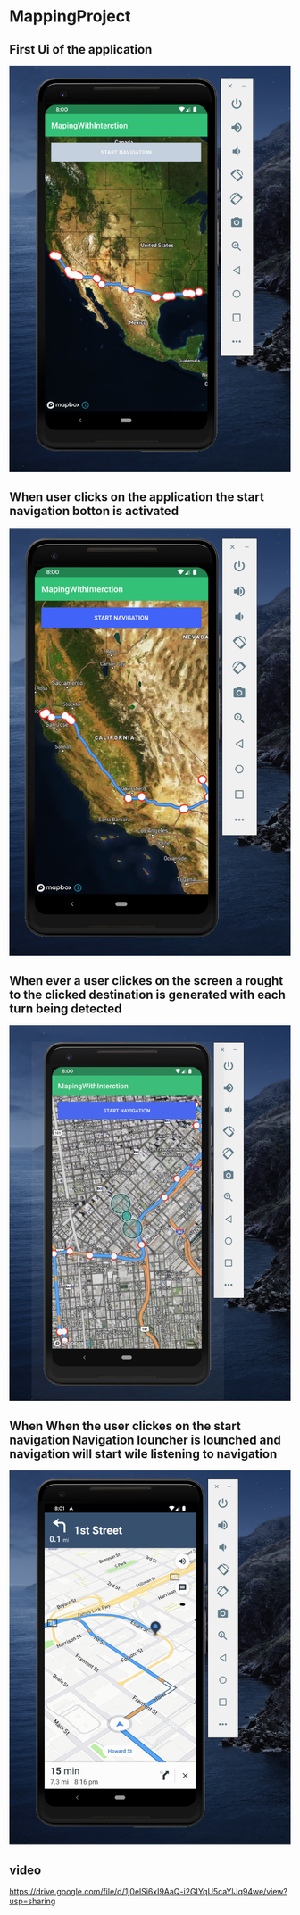 # MappingProject
<h2>First Ui of the application </h2>

![Application first Ui](https://github.com/KedamawiMulualem/MappingProject/blob/master/Screen%20Shot%202020-04-12%20at%208.00.17%20PM.jpg)


<h2>When user clicks on the application the start navigation botton is activated </h2>

![Application first Ui](https://github.com/KedamawiMulualem/MappingProject/blob/master/Screen%20Shot%202020-04-12%20at%208.00.35%20PM.png)


<h2>When ever a user clickes on the screen a rought to the clicked destination is generated with each turn being detected </h2>

![Application first Ui](https://github.com/KedamawiMulualem/MappingProject/blob/master/Screen%20Shot%202020-04-12%20at%208.00.55%20PM.png)

<h2>When When the user clickes on the start navigation Navigation louncher is lounched and navigation will start wile listening to navigation</h2>

![Application first Ui](https://github.com/KedamawiMulualem/MappingProject/blob/master/Screen%20Shot%202020-04-12%20at%208.01.47%20PM.png)


<h2>video</h2>

https://drive.google.com/file/d/1j0elSi6xI9AaQ-i2GIYqU5caYlJq94we/view?usp=sharing

